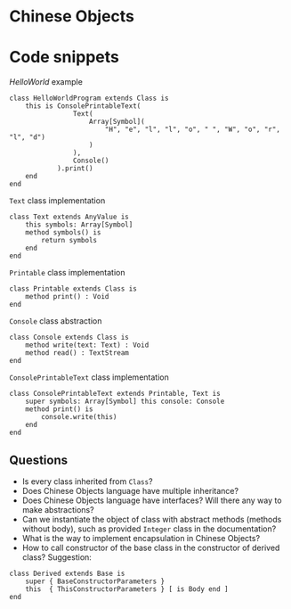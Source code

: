 # Chinese Objects

# Code snippets
*HelloWorld* example
```
class HelloWorldProgram extends Class is
    this is ConsolePrintableText(
                Text(
                    Array[Symbol](
                        "H", "e", "l", "l", "o", " ", "W", "o", "r", "l", "d")
                    )
                ),
                Console()
            ).print()
    end
end
```

`Text` class implementation
```
class Text extends AnyValue is 
    this symbols: Array[Symbol]
    method symbols() is
        return symbols
    end
end
```

`Printable` class implementation
```
class Printable extends Class is
    method print() : Void
end
```

`Console` class abstraction 
```
class Console extends Class is
    method write(text: Text) : Void
    method read() : TextStream
end 
```

`ConsolePrintableText` class implementation
```
class ConsolePrintableText extends Printable, Text is
    super symbols: Array[Symbol] this console: Console
    method print() is
        console.write(this)
    end
end
```


## Questions

- Is every class inherited from `Class`?
- Does Chinese Objects language have multiple inheritance?
- Does Chinese Objects language have interfaces? Will there any way to make abstractions?
- Can we instantiate the object of class with abstract methods (methods without body), such as provided `Integer` class 
in the documentation?
- What is the way to implement encapsulation in Chinese Objects?
- How to call constructor of the base class in the constructor of derived class?
Suggestion:
```
class Derived extends Base is
    super { BaseConstructorParameters }
    this  { ThisConstructorParameters } [ is Body end ]
end
```